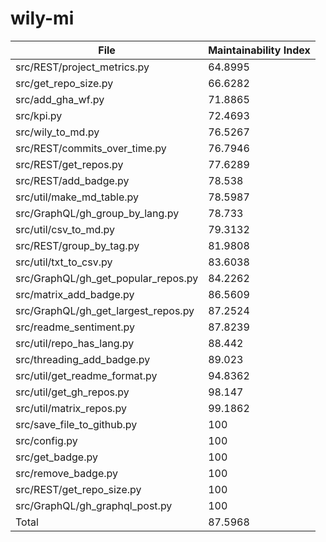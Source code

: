 # wily-mi

| File                                |   Maintainability Index |
| --- | --- |
| src/REST/project_metrics.py         |                 64.8995 |
| src/get_repo_size.py                |                 66.6282 |
| src/add_gha_wf.py                   |                 71.8865 |
| src/kpi.py                          |                 72.4693 |
| src/wily_to_md.py                   |                 76.5267 |
| src/REST/commits_over_time.py       |                 76.7946 |
| src/REST/get_repos.py               |                 77.6289 |
| src/REST/add_badge.py               |                 78.538  |
| src/util/make_md_table.py           |                 78.5987 |
| src/GraphQL/gh_group_by_lang.py     |                 78.733  |
| src/util/csv_to_md.py               |                 79.3132 |
| src/REST/group_by_tag.py            |                 81.9808 |
| src/util/txt_to_csv.py              |                 83.6038 |
| src/GraphQL/gh_get_popular_repos.py |                 84.2262 |
| src/matrix_add_badge.py             |                 86.5609 |
| src/GraphQL/gh_get_largest_repos.py |                 87.2524 |
| src/readme_sentiment.py             |                 87.8239 |
| src/util/repo_has_lang.py           |                 88.442  |
| src/threading_add_badge.py          |                 89.023  |
| src/util/get_readme_format.py       |                 94.8362 |
| src/util/get_gh_repos.py            |                 98.147  |
| src/util/matrix_repos.py            |                 99.1862 |
| src/save_file_to_github.py          |                100      |
| src/config.py                       |                100      |
| src/get_badge.py                    |                100      |
| src/remove_badge.py                 |                100      |
| src/REST/get_repo_size.py           |                100      |
| src/GraphQL/gh_graphql_post.py      |                100      |
| Total                               |                 87.5968 |
